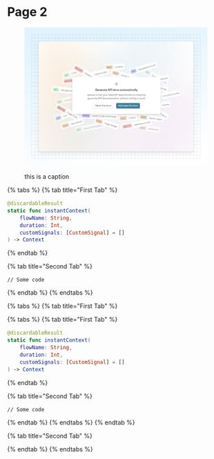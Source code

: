 # Page 2

<figure><img src=".gitbook/assets/02_04_25_add_api_spec.svg" alt="hello world!"><figcaption><p>this is a caption</p></figcaption></figure>

{% tabs %}
{% tab title="First Tab" %}
```swift
@discardableResult
static func instantContext(
    flowName: String,
    duration: Int,
    customSignals: [CustomSignal] = []
) -> Context
```
{% endtab %}

{% tab title="Second Tab" %}
```
// Some code
```
{% endtab %}
{% endtabs %}

{% tabs %}
{% tab title="First Tab" %}


{% tabs %}
{% tab title="First Tab" %}
```swift
@discardableResult
static func instantContext(
    flowName: String,
    duration: Int,
    customSignals: [CustomSignal] = []
) -> Context
```
{% endtab %}

{% tab title="Second Tab" %}
```
// Some code
```
{% endtab %}
{% endtabs %}
{% endtab %}

{% tab title="Second Tab" %}

{% endtab %}
{% endtabs %}
